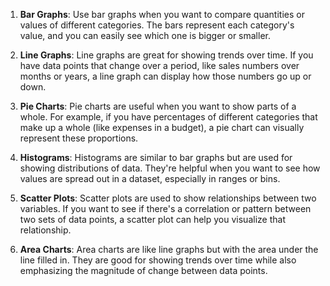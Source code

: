 

1. **Bar Graphs**: Use bar graphs when you want to compare quantities or values of different categories. The bars represent each category's value, and you can easily see which one is bigger or smaller.

2. **Line Graphs**: Line graphs are great for showing trends over time. If you have data points that change over a period, like sales numbers over months or years, a line graph can display how those numbers go up or down.

3. **Pie Charts**: Pie charts are useful when you want to show parts of a whole. For example, if you have percentages of different categories that make up a whole (like expenses in a budget), a pie chart can visually represent these proportions.

4. **Histograms**: Histograms are similar to bar graphs but are used for showing distributions of data. They're helpful when you want to see how values are spread out in a dataset, especially in ranges or bins.

5. **Scatter Plots**: Scatter plots are used to show relationships between two variables. If you want to see if there's a correlation or pattern between two sets of data points, a scatter plot can help you visualize that relationship.

6. **Area Charts**: Area charts are like line graphs but with the area under the line filled in. They are good for showing trends over time while also emphasizing the magnitude of change between data points.

